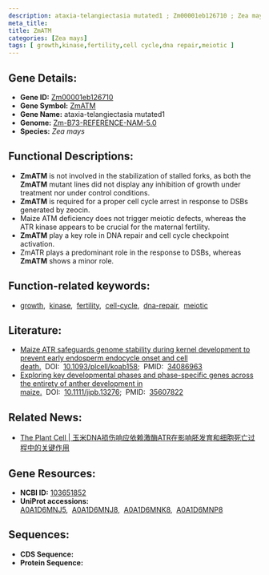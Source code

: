 ```yaml
---
description: ataxia-telangiectasia mutated1 ; Zm00001eb126710 ; Zea mays
meta_title:
title: ZmATM
categories: [Zea mays]
tags: [ growth,kinase,fertility,cell cycle,dna repair,meiotic ]
---
```


## Gene Details:
- **Gene ID:**	[Zm00001eb126710](https://www.maizegdb.org/gene_center/gene/Zm00001eb126710)
- **Gene Symbol:** <u>ZmATM</u>
- **Gene Name:** ataxia-telangiectasia mutated1
- **Genome:** [Zm-B73-REFERENCE-NAM-5.0](https://www.maizegdb.org/genome/assembly/Zm-B73-REFERENCE-NAM-5.0)
- **Species:** *Zea mays*

## Functional Descriptions:
   - **ZmATM** is not involved in the stabilization of stalled forks, as both the **ZmATM** mutant lines did not display any inhibition of growth under treatment nor under control conditions.
   - **ZmATM** is required for a proper cell cycle arrest in response to DSBs generated by zeocin.
   - Maize ATM deficiency does not trigger meiotic defects, whereas the ATR kinase appears to be crucial for the maternal fertility.
   - **ZmATM** play a key role in DNA repair and cell cycle checkpoint activation.
   - ZmATR plays a predominant role in the response to DSBs, whereas **ZmATM** shows a minor role.

## Function-related keywords:
- [growth](/tags/growth/),&nbsp;&nbsp;[kinase](/tags/kinase/),&nbsp;&nbsp;[fertility](/tags/fertility/),&nbsp;&nbsp;[cell-cycle](/tags/cell-cycle/),&nbsp;&nbsp;[dna-repair](/tags/dna-repair/),&nbsp;&nbsp;[meiotic](/tags/meiotic/)

## Literature:
   - [Maize ATR safeguards genome stability during kernel development to prevent early endosperm endocycle onset and cell death.]( https://academic.oup.com/plcell/article/33/8/2662/6292123?login=true)&nbsp;&nbsp;DOI:&nbsp;&nbsp;[10.1093/plcell/koab158](https://academic.oup.com/plcell/article/33/8/2662/6292123?login=true);&nbsp;&nbsp;PMID:&nbsp;&nbsp;[34086963](https://pubmed.ncbi.nlm.nih.gov/34086963/)
   - [Exploring key developmental phases and phase-specific genes across the entirety of anther development in maize.]( https://onlinelibrary.wiley.com/doi/10.1111/jipb.13276)&nbsp;&nbsp;DOI:&nbsp;&nbsp;[10.1111/jipb.13276](https://onlinelibrary.wiley.com/doi/10.1111/jipb.13276);&nbsp;&nbsp;PMID:&nbsp;&nbsp;[35607822](https://pubmed.ncbi.nlm.nih.gov/35607822/)

## Related News:
   - [The Plant Cell  | 玉米DNA损伤响应依赖激酶ATR在影响胚发育和细胞死亡过程中的关键作用](https://mp.weixin.qq.com/s?__biz=Mzg3MDEwNDEyMg==&mid=2247511730&idx=4&sn=41e025b70872e9421c3ad2927fd8d312&chksm=ce9003e7f9e78af17fb09d2bdd80033bea198b05b88a432bda3904e6a41662307abae2151488&scene=27#wechat_redirect)

## Gene Resources:
- **NCBI ID:** [103651852](https://www.ncbi.nlm.nih.gov/gene/?term=103651852)
- **UniProt accessions:** [A0A1D6MNJ5](https://www.uniprot.org/uniprotkb/A0A1D6MNJ5/entry),&nbsp;&nbsp;[A0A1D6MNJ8](https://www.uniprot.org/uniprotkb/A0A1D6MNJ8/entry),&nbsp;&nbsp;[A0A1D6MNK8](https://www.uniprot.org/uniprotkb/A0A1D6MNK8/entry),&nbsp;&nbsp;[A0A1D6MNP8](https://www.uniprot.org/uniprotkb/A0A1D6MNP8/entry)



## Sequences:
- **CDS Sequence:**
- **Protein Sequence:**

